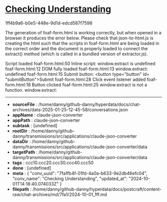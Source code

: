 # [Checking Understanding](https://claude.ai/chat/7fa1fb4f-01fd-4a0a-b633-9e2db46efc04)

1ff4b9a6-b0e5-448e-9d1d-edcd587f7598

The generation of foaf-form.html is working correctly, but when opened in a browser it produces the error below. Please check that json-to-html.js is creating the html such that the scripts in foaf-form.html are being loaded in the correct order and the document is properly loaded to connect the extract() method (which is called in a bundled version of extractor.js).

Script loaded
foaf-form.html:50 Inline script: window.extract is undefined
foaf-form.html:12 DOM fully loaded
foaf-form.html:13 window.extract: undefined
foaf-form.html:15 Submit button: <button type="button" id=​"submitButton">​Submit​</button>​
foaf-form.html:28 Click event listener added
foaf-form.html:18 Button clicked
foaf-form.html:25 window.extract is not a function. window.extract:

---

* **sourceFile** : /home/danny/github-danny/hyperdata/docs/chat-archives/data-2025-01-25-12-45-58/conversations.json
* **appName** : claude-json-converter
* **appPath** : claude-json-converter
* **subtask** : [undefined]
* **rootDir** : /home/danny/github-danny/transmissions/src/applications/claude-json-converter
* **dataDir** : /home/danny/github-danny/transmissions/src/applications/claude-json-converter/data
* **targetPath** : /home/danny/github-danny/transmissions/src/applications/claude-json-converter/data
* **tags** : ccc10.ccc20.ccc30.ccc40.ccc50
* **done** : [undefined]
* **meta** : {
  "conv_uuid": "7fa1fb4f-01fd-4a0a-b633-9e2db46efc04",
  "conv_name": "Checking Understanding",
  "updated_at": "2024-10-01T14:18:40.074033Z"
}
* **filepath** : /home/danny/github-danny/hyperdata/docs/postcraft/content-raw/chat-archives/md/7fa1/2024-10-01_1ff.md